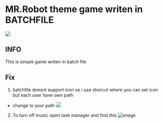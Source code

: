 # MR.Robot theme game writen in BATCHFILE
![](https://i.imgur.com/WEa19IL.png)

## INFO
This is simple game writen in batch file
## Fix
1. batchfile doesnt support icon so i use shorcut where you can set icon but each user have own path
- change to your path ![](https://i.imgur.com/j3a8ptW.png)
2. To turn off music open task manager and find this ![image](https://i.imgur.com/Tr5mRlR.png)
